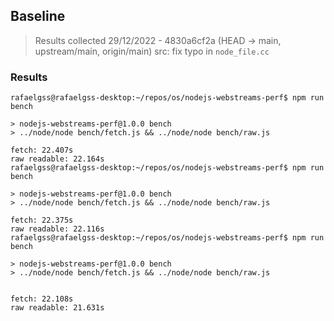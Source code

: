 ## Baseline

> Results collected 29/12/2022 - 4830a6cf2a (HEAD -> main, upstream/main, origin/main) src: fix typo in `node_file.cc`


### Results

```
rafaelgss@rafaelgss-desktop:~/repos/os/nodejs-webstreams-perf$ npm run bench

> nodejs-webstreams-perf@1.0.0 bench
> ../node/node bench/fetch.js && ../node/node bench/raw.js

fetch: 22.407s
raw readable: 22.164s
rafaelgss@rafaelgss-desktop:~/repos/os/nodejs-webstreams-perf$ npm run bench

> nodejs-webstreams-perf@1.0.0 bench
> ../node/node bench/fetch.js && ../node/node bench/raw.js

fetch: 22.375s
raw readable: 22.116s
rafaelgss@rafaelgss-desktop:~/repos/os/nodejs-webstreams-perf$ npm run bench

> nodejs-webstreams-perf@1.0.0 bench
> ../node/node bench/fetch.js && ../node/node bench/raw.js


fetch: 22.108s
raw readable: 21.631s
```

